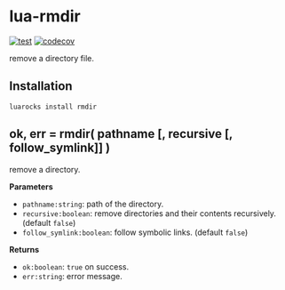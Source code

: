 # lua-rmdir

[![test](https://github.com/mah0x211/lua-rmdir/actions/workflows/test.yml/badge.svg)](https://github.com/mah0x211/lua-rmdir/actions/workflows/test.yml)
[![codecov](https://codecov.io/gh/mah0x211/lua-rmdir/branch/master/graph/badge.svg?token=NC0N3888PV)](https://codecov.io/gh/mah0x211/lua-rmdir)

remove a directory file.


## Installation

```
luarocks install rmdir
```

## ok, err = rmdir( pathname [, recursive [, follow_symlink]] )

remove a directory.

**Parameters**

- `pathname:string`: path of the directory.
- `recursive:boolean`: remove directories and their contents recursively. (default `false`)
- `follow_symlink:boolean`: follow symbolic links. (default `false`)

**Returns**

- `ok:boolean`: `true` on success.
- `err:string`: error message.

